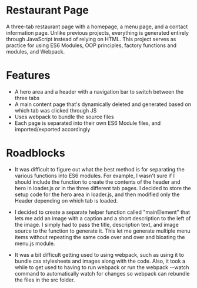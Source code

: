 # Restaurant Page

A three-tab restaurant page with a homepage, a menu page, and a contact information page. Unlike previous projects, everything is generated entirely through JavaScript instead of relying on HTML. This project serves as practice for using ES6 Modules, OOP principles, factory functions and modules, and Webpack. 

# Features
- A hero area and a header with a navigation bar to switch between the three tabs
- A main content page that's dynamically deleted and generated based on which tab was clicked through JS
- Uses webpack to bundle the source files 
- Each page is separated into their own ES6 Module files, and imported/exported accordingly


# Roadblocks
- It was difficult to figure out what the best method is for separating the various functions into ES6 modules. For example, I wasn't sure if I should include the function to create the contents of the header and hero in loader.js or in the three different tab pages. I decided to store the setup code for the hero area in loader.js, and then modified only the Header depending on which tab is loaded. 

- I decided to create a separate helper function called "mainElement" that lets me add an image with a caption and a short description to the left of the image. I simply had to pass the title, description text, and image source to the function to generate it. This let me generate multiple menu items without repeating the same code over and over and bloating the menu.js module. 

- It was a bit difficult getting used to using webpack, such as using it to bundle css stylesheets and images along with the code. Also, it took a while to get used to having to run webpack or run the webpack --watch command to automatically watch for changes so webpack can rebundle the files in the src folder.

